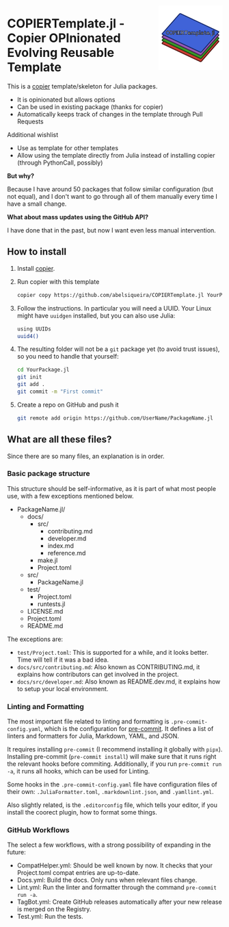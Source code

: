 <p>
  <img width="150" align="right" src="docs/src/assets/logo.png">
</p>

# COPIERTemplate.jl - Copier OPInionated Evolving Reusable Template

This is a [copier](https://copier.readthedocs.io) template/skeleton for Julia packages.

- It is opinionated but allows options
- Can be used in existing package (thanks for copier)
- Automatically keeps track of changes in the template through Pull Requests

Additional wishlist

- Use as template for other templates
- Allow using the template directly from Julia instead of installing copier (through PythonCall, possibly)

**But why?**

Because I have around 50 packages that follow similar configuration (but not equal), and I don't want to go through all of them manually every time I have a small change.

**What about mass updates using the GitHub API?**

I have done that in the past, but now I want even less manual intervention.

## How to install

1. Install [copier](https://copier.readthedocs.io).

2. Run copier with this template

    ```bash
    copier copy https://github.com/abelsiqueira/COPIERTemplate.jl YourPackage.jl
    ```

3. Follow the instructions. In particular you will need a UUID. Your Linux might have `uuidgen` installed, but you can also use Julia:

    ```bash
    using UUIDs
    uuid4()
    ```

4. The resulting folder will not be a `git` package yet (to avoid trust issues), so you need to handle that yourself:

    ```bash
    cd YourPackage.jl
    git init
    git add .
    git commit -m "First commit"
    ```

5. Create a repo on GitHub and push it

    ```bash
    git remote add origin https://github.com/UserName/PackageName.jl

## What are all these files?

Since there are so many files, an explanation is in order.

### Basic package structure

This structure should be self-informative, as it is part of what most people use, with a few exceptions mentioned below.

- PackageName.jl/
  - docs/
    - src/
      - contributing.md
      - developer.md
      - index.md
      - reference.md
    - make.jl
    - Project.toml
  - src/
    - PackageName.jl
  - test/
    - Project.toml
    - runtests.jl
  - LICENSE.md
  - Project.toml
  - README.md

The exceptions are:

- `test/Project.toml`: This is supported for a while, and it looks better. Time will tell if it was a bad idea.
- `docs/src/contributing.md`: Also known as CONTRIBUTING.md, it explains how contributors can get involved in the project.
- `docs/src/developer.md`: Also known as README.dev.md, it explains how to setup your local environment.

### Linting and Formatting

The most important file related to linting and formatting is `.pre-commit-config.yaml`, which is the configuration for [pre-commit](https://pre-commit.com).
It defines a list of linters and formatters for Julia, Markdown, YAML, and JSON.

It requires installing `pre-commit` (I recommend installing it globally with `pipx`).
Installing pre-commit (`pre-commit install`) will make sure that it runs right the relevant hooks before commiting.
Additionally, if you run `pre-commit run -a`, it runs all hooks, which can be used for Linting.

Some hooks in the `.pre-commit-config.yaml` file have configuration files of their own:
`.JuliaFormatter.toml`, `.markdownlint.json`, and `.yamllint.yml`.

Also slightly related, is the `.editorconfig` file, which tells your editor, if you install the coorect plugin, how to format some things.

### GitHub Workflows

The select a few workflows, with a strong possibility of expanding in the future:

- CompatHelper.yml: Should be well known by now. It checks that your Project.toml compat entries are up-to-date.
- Docs.yml: Build the docs. Only runs when relevant files change.
- Lint.yml: Run the linter and formatter through the command `pre-commit run -a`.
- TagBot.yml: Create GitHub releases automatically after your new release is merged on the Registry.
- Test.yml: Run the tests.
